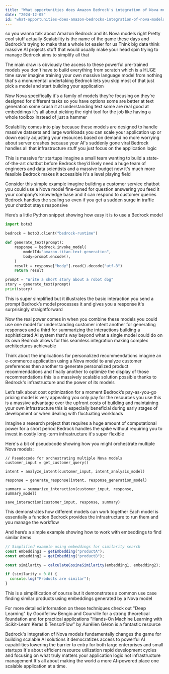 ```yaml
---
title: "What opportunities does Amazon Bedrock's integration of Nova models present for scalable AI solutions?"
date: "2024-12-05"
id: "what-opportunities-does-amazon-bedrocks-integration-of-nova-models-present-for-scalable-ai-solutions"
---
```


 so you wanna talk about Amazon Bedrock and its Nova models right  Pretty cool stuff actually  Scalability is the name of the game these days and Bedrock's trying to make that a whole lot easier for us  Think big data think massive AI projects  stuff that would usually make your head spin trying to manage  Bedrock aims to simplify all that

The main draw is  obviously the access to these powerful pre-trained models  you don't have to build everything from scratch which is a HUGE time saver  imagine training your own massive language model from nothing  that's a monumental undertaking  Bedrock lets you skip most of that  just pick a model and start building your application

Now Nova specifically  it's a family of models they’re focusing on  they’re designed for different tasks so you have options  some are better at text generation some crush it at understanding text some are real good at embeddings  it's all about picking the right tool for the job  like having a whole toolbox instead of just a hammer

Scalability comes into play because these models are designed to handle massive datasets and large workloads  you can scale your application up or down  easily adjusting your resources based on demand  no more worrying about server crashes because your AI's suddenly gone viral  Bedrock handles all that infrastructure stuff  you just focus on the application logic

This is massive for startups  imagine a small team wanting to build a state-of-the-art chatbot  before Bedrock they’d likely need a huge team of engineers and data scientists and a massive budget  now it's much more feasible  Bedrock makes it accessible  It's a level playing field

Consider this simple example imagine building a customer service chatbot  you could use a Nova model fine-tuned for question answering  you feed it your company’s knowledge base and it can respond to customer queries  Bedrock handles the scaling  so even if you get a sudden surge in traffic your chatbot stays responsive

Here’s a little Python snippet showing how easy it is to use a Bedrock model


```python
import boto3

bedrock = boto3.client("bedrock-runtime")

def generate_text(prompt):
    response = bedrock.invoke_model(
        modelId="amazon.titan-text-generation",
        body=prompt.encode(),
    )
    result = response["body"].read().decode("utf-8")
    return result

prompt = "Write a short story about a robot dog"
story = generate_text(prompt)
print(story)
```

This is super simplified  but it illustrates the basic interaction  you send a prompt  Bedrock’s model processes it and gives you a response  it's surprisingly straightforward

Now the real power comes in when you combine these models  you could use one model for understanding customer intent another for generating responses and a third for summarizing the interactions  building a sophisticated AI system that's way beyond what a single model could do on its own  Bedrock allows for this seamless integration  making complex architectures achievable


Think about the implications for personalized recommendations  imagine an e-commerce application using a Nova model to analyze customer preferences  then another to generate personalized product recommendations  and finally another to optimize the display of those recommendations  this is a massively scalable solution possible thanks to Bedrock's infrastructure and the power of its models

Let’s talk about cost optimization for a moment  Bedrock’s pay-as-you-go pricing model is very appealing  you only pay for the resources you use  this is a massive advantage over the upfront costs of building and maintaining your own infrastructure  this is especially beneficial during early stages of development or when dealing with fluctuating workloads

Imagine a research project that requires a huge amount of computational power for a short period  Bedrock handles the spike without requiring you to invest in costly long-term infrastructure  it's super flexible


Here's a bit of pseudocode showing how you might orchestrate multiple Nova models:


```
// Pseudocode for orchestrating multiple Nova models
customer_input = get_customer_query()

intent = analyze_intent(customer_input, intent_analysis_model)

response = generate_response(intent, response_generation_model)

summary = summarize_interaction(customer_input, response, summary_model)

save_interaction(customer_input, response, summary)
```

This demonstrates how different models can work together  Each model is essentially a function  Bedrock provides the infrastructure to run them  and you manage the workflow


And here’s a simple example showing how to work with embeddings to find similar items


```javascript
// Simplified example using embeddings for similarity search
const embedding1 = getEmbedding("productA");
const embedding2 = getEmbedding("productB");

const similarity = calculateCosineSimilarity(embedding1, embedding2);

if (similarity > 0.8) {
  console.log("Products are similar");
}
```

This is a simplification of course  but it demonstrates a common use case  finding similar products using embeddings generated by a Nova model


For more detailed information on these techniques check out  "Deep Learning" by Goodfellow Bengio and Courville for a strong theoretical foundation  and for practical applications  "Hands-On Machine Learning with Scikit-Learn Keras & TensorFlow" by Aurélien Géron is a fantastic resource

Bedrock's integration of Nova models fundamentally changes the game for building scalable AI solutions  it democratizes access to powerful AI capabilities  lowering the barrier to entry for both large enterprises and small startups  It's about efficient resource utilization  rapid development cycles and focusing on what truly matters your application logic not infrastructure management  It's all about making the world a more AI-powered place  one scalable application at a time.
